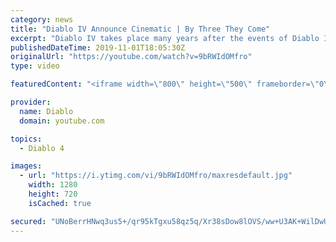 ```yaml
---
category: news
title: "Diablo IV Announce Cinematic | By Three They Come"
excerpt: "Diablo IV takes place many years after the events of Diablo III, after millions have been slaughtered by the actions of the High Heavens and Burning Hells alike."
publishedDateTime: 2019-11-01T18:05:30Z
originalUrl: "https://youtube.com/watch?v=9bRWIdOMfro"
type: video

featuredContent: "<iframe width=\"800\" height=\"500\" frameborder=\"0\" src=\"https://www.youtube.com/embed/9bRWIdOMfro\" allow=\"accelerometer; autoplay; encrypted-media; gyroscope; picture-in-picture\" allowfullscreen></iframe>"

provider:
  name: Diablo
  domain: youtube.com

topics:
  - Diablo 4

images:
  - url: "https://i.ytimg.com/vi/9bRWIdOMfro/maxresdefault.jpg"
    width: 1280
    height: 720
    isCached: true

secured: "UNoBerrHNwq3us5+/qr95kTgxu58qz5q/Xr38sDow8lOVS/ww+U3AK+WilDwUBm/lXjdRmCval5VLLIDPcFKglrx5VR6O1ibvmxwoxj0uCyjnhdTlO9L/UGDvSw+l1jHyy5XLIqD2n5PzdTG2EOvRQ9dDnF2Jn9596/SfRGuOe0kQoBOhX4cWhtkMMTLCdoqmFU0KqWbH4U6QJXHsQxBcSSV4doMpVW55XNaj8b+jdaUsX0JyPk2uD1rs8rTisRcjsQD0l1aFAdxbM/9RVJbjYydzNhpQbe6DI1WIvk+4SuGc9keIWBwIH7FSV67HGJl0SIwZrDErZ9SOTrQ59J1nPCZ7nBv4uDaCgTLCH8ZoOClROQmUJCuPomSqhTcZM656TmorDRndfi7rZRs/3OAk2KX5nSKnt4TusRYRjcorQfXDBA7s5PU3/HLldQR5geb;Bx/WMMK3CWzcx5MbqodQew=="
---
```


